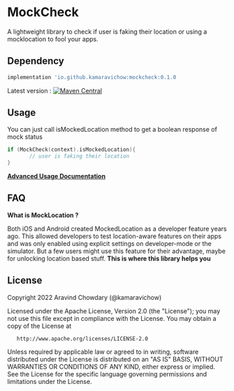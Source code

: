 # MockCheck

A lightweight library to check if user is faking their location or using a mocklocation to fool your apps.

## Dependency

```groovy
implementation 'io.github.kamaravichow:mockcheck:0.1.0
```

Latest version : [![Maven Central](https://maven-badges.herokuapp.com/maven-central/io.github.kamaravichow/mockcheck/badge.svg)](https://maven-badges.herokuapp.com/maven-central/io.github.kamaravichow/mockcheck)


## Usage

You can just call isMockedLocation method to get a boolean response of mock status
```kotlin
if (MockCheck(context).isMockedLocation){
       // user is faking their location
}
```

[**Advanced Usage Documentation**](https://docs.aravi.me/android/mockcheck/usage)

## FAQ

**What is MockLocation ?**

Both iOS and Android created MockedLocation as a developer feature years ago. This allowed developers to test location-aware features on their apps and was only enabled using explicit settings on developer-mode or the simulator. But a few users might use this feature for their advantage, maybe for unlocking location based stuff. **This is where this library helps you**


## License
Copyright 2022 Aravind Chowdary (@kamaravichow)

Licensed under the Apache License, Version 2.0 (the "License");
you may not use this file except in compliance with the License.
You may obtain a copy of the License at

       http://www.apache.org/licenses/LICENSE-2.0

Unless required by applicable law or agreed to in writing, software
distributed under the License is distributed on an "AS IS" BASIS,
WITHOUT WARRANTIES OR CONDITIONS OF ANY KIND, either express or implied.
See the License for the specific language governing permissions and
limitations under the License.
